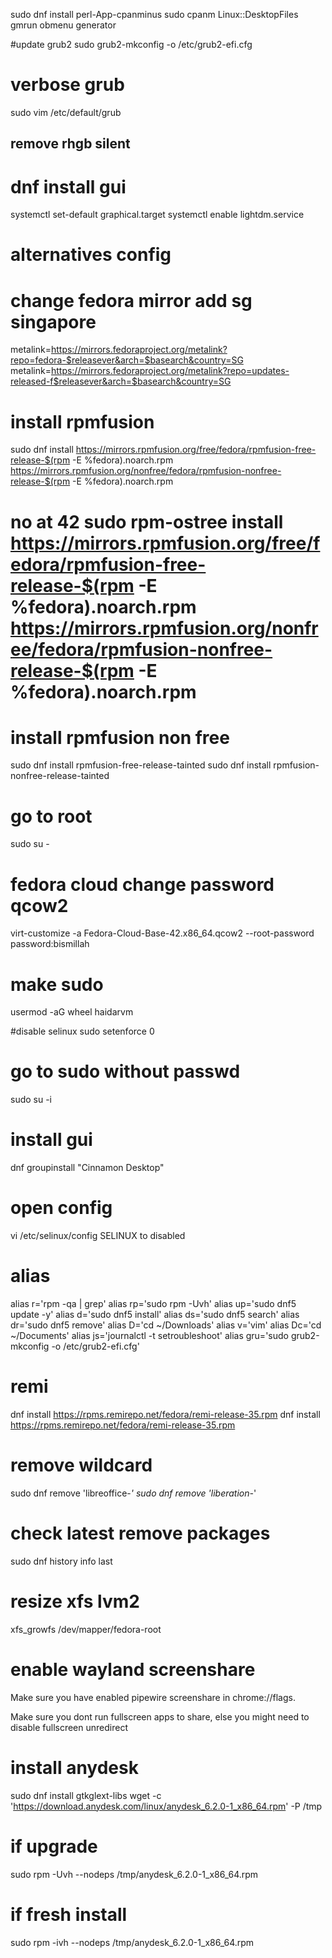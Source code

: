 sudo dnf install perl-App-cpanminus
sudo cpanm Linux::DesktopFiles
gmrun
obmenu generator

#update grub2
sudo grub2-mkconfig -o /etc/grub2-efi.cfg

# verbose grub
sudo vim /etc/default/grub 
## remove rhgb silent

# dnf install gui
systemctl set-default graphical.target
systemctl enable lightdm.service
 
# alternatives config 

# change fedora mirror add sg singapore
metalink=https://mirrors.fedoraproject.org/metalink?repo=fedora-$releasever&arch=$basearch&country=SG
metalink=https://mirrors.fedoraproject.org/metalink?repo=updates-released-f$releasever&arch=$basearch&country=SG

# install rpmfusion
sudo dnf install https://mirrors.rpmfusion.org/free/fedora/rpmfusion-free-release-$(rpm -E %fedora).noarch.rpm https://mirrors.rpmfusion.org/nonfree/fedora/rpmfusion-nonfree-release-$(rpm -E %fedora).noarch.rpm
# no at 42 sudo rpm-ostree install https://mirrors.rpmfusion.org/free/fedora/rpmfusion-free-release-$(rpm -E %fedora).noarch.rpm https://mirrors.rpmfusion.org/nonfree/fedora/rpmfusion-nonfree-release-$(rpm -E %fedora).noarch.rpm

# install rpmfusion non free
sudo dnf install rpmfusion-free-release-tainted
sudo dnf install rpmfusion-nonfree-release-tainted

# go to root
sudo su -

# fedora cloud change password qcow2
virt-customize -a Fedora-Cloud-Base-42.x86_64.qcow2 --root-password password:bismillah

# make sudo
usermod -aG wheel haidarvm

#disable selinux
sudo setenforce 0

# go to sudo without passwd
sudo su -i


# install gui
dnf groupinstall "Cinnamon Desktop"

# open config
vi /etc/selinux/config
SELINUX to disabled

# alias
alias r='rpm -qa | grep'
alias rp='sudo rpm -Uvh'
alias up='sudo dnf5 update -y'
alias d='sudo dnf5 install'
alias ds='sudo dnf5 search'
alias dr='sudo dnf5 remove'
alias D='cd ~/Downloads'
alias v='vim'
alias Dc='cd ~/Documents'
alias js='journalctl -t setroubleshoot'
alias gru='sudo grub2-mkconfig -o /etc/grub2-efi.cfg'

# remi
dnf install https://rpms.remirepo.net/fedora/remi-release-35.rpm
dnf install https://rpms.remirepo.net/fedora/remi-release-35.rpm

# remove wildcard
sudo dnf remove 'libreoffice-*'
sudo dnf remove 'liberation-*'

# check latest remove packages
sudo dnf history info last

# resize xfs lvm2
xfs_growfs /dev/mapper/fedora-root

# enable wayland screenshare
Make sure you have enabled pipewire screenshare in chrome://flags.

Make sure you dont run fullscreen apps to share, else you might need to disable fullscreen unredirect

# install anydesk
sudo dnf install gtkglext-libs
wget -c 'https://download.anydesk.com/linux/anydesk_6.2.0-1_x86_64.rpm' -P /tmp
# if upgrade
sudo rpm -Uvh --nodeps /tmp/anydesk_6.2.0-1_x86_64.rpm
# if fresh install
sudo rpm -ivh --nodeps /tmp/anydesk_6.2.0-1_x86_64.rpm
